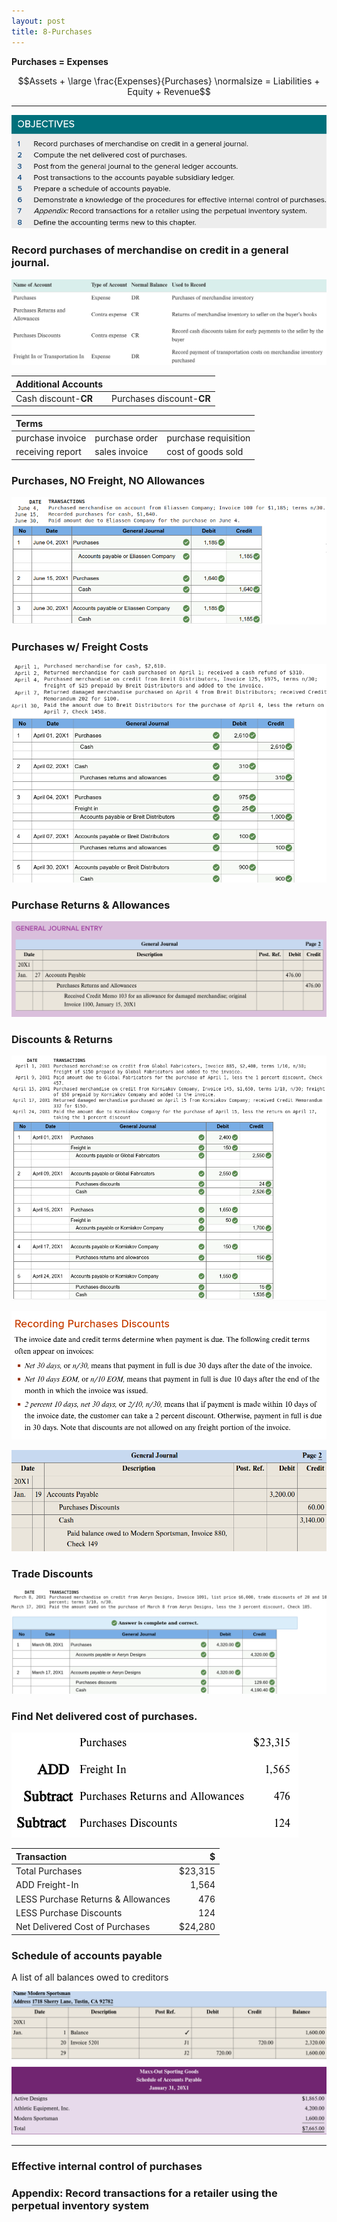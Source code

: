 ```yaml
---
layout: post
title: 8-Purchases
---
```



**Purchases = Expenses**

$$Assets + \large \frac{Expenses}{Purchases} \normalsize = Liabilities + Equity + Revenue$$

---

![](/assets/mc-graw-accounting-course/chap8.purchases/1.objectives.png)


### Record purchases of merchandise on credit in a general journal.

![](/assets/mc-graw-accounting-course/chap8.purchases/2.purchase.acts.png)

| Additional Accounts ||
|:-|:-|
|Cash discount-**CR**|Purchases discount-**CR**|


|**Terms**|||
|:-|:-|:-|
|purchase invoice|purchase order|purchase requisition|
|receiving report|sales invoice|cost of goods sold|


### Purchases, NO Freight, NO Allowances

![](/assets/mc-graw-accounting-course/chap8.purchases/3.basic.purchase.transactions.png)


### Purchases w/ Freight Costs

![](/assets/mc-graw-accounting-course/chap8.purchases/4.purchase.N.returns.w.freight.png)


### Purchase Returns & Allowances

![](/assets/mc-graw-accounting-course/chap8.purchases/5.purcahse.allowances.redux.png)


### Discounts & Returns

![](/assets/mc-graw-accounting-course/chap8.purchases/6.purchase.w.discount.w.return.png)

![](/assets/mc-graw-accounting-course/chap8.purchases/7.eom.png)

![](/assets/mc-graw-accounting-course/chap8.purchases/100.purchase.w.discount.png)

### Trade Discounts

![](/assets/mc-graw-accounting-course/chap8.purchases/8.using.trade.discounts.png)


### Find Net delivered cost of purchases.

![](/assets/mc-graw-accounting-course/chap8.purchases/9.net.delivery.costs.png)

|Transaction|$|
|:-|-:|
|Total Purchases|$23,315|
|ADD Freight-In|1,564|
|LESS Purchase Returns & Allowances|476|
|LESS Purchase Discounts|124|
|Net Delivered Cost of Purchases|$24,280|


### Schedule of accounts payable
A list of all balances owed to creditors

![](/assets/mc-graw-accounting-course/chap8.purchases/101.schedule.of.acct.payable.png)

---


### Effective internal control of purchases

### Appendix: Record transactions for a retailer using the perpetual inventory system

